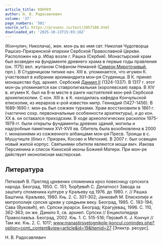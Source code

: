 ```yaml
---
article_title: КОНЧУЛ
author: Н. В. Радосавлевич
volume: '37'
page_numbers: '501'
source_url: https://pravenc.ru/text/2057180.html
downloaded_at: '2025-10-13T15:03:16Z'
---
```


(Кончулич, Николача), жен. мон-рь во имя свт. Николая Чудотворца Рашско-Призренской епархии Сербской Православной Церкви. Расположен на р. Ибар возле г. Рашка (Сербия). Монастырский храм был возведен на фундаменте древнего храма в первые годы правления (ок. 1175) вел. жупаном Стефаном Неманей ([Симеон Мироточивый](<https://pravenc.ru/text/Симеон Мироточивый.html>), прп.). В Студеницком типике нач. XIII в. упоминается, что игумен К. участвовал в избрании архимандрита мон-ря Студеница. В К. принял монашество буд. архиеп. Сербский [Даниил II](<https://pravenc.ru/text/Даниил II.html>) (1324-1337). В 1317 г. этот мон-рь упоминается как ставропигиальная (королевская) лавра. В XIV в. игумен К. был на 8-м месте в ранге настоятелей мон-рей Сербской архиепископии. С кон. XIII в. в К. находилась кафедра Кончульской епископии, из иерархов к-рой известен митр. Геннадий (1427-1456). В 1689-1690 г. мон-рь был сожжен турками. Храм восстановили в 1861 г. (частично сохр. первоначальные особенности архитектуры), и до кон. ХХ в. он оставался приходским. В ходе археологических раскопок 1975-1979 гг. были открыты фундаменты древних зданий, могилы и надгробные памятники XVI-XVII вв. Обитель была возобновлена в 2000 г. монахинями из сожженного албанцами мон-ря Пресв. Троицы в с. Мушутиште (близ г. Призрен, Косово и Метохия). В 2007 г. был освящен новый жилой корпус. Святынями обители являются мощи вмч. Иакова Персиянина и список Киккской иконы Божией Матери. При мон-ре действует иконописная мастерская.

## Литература

Петковић В. Преглед црквених споменика кроз повесницу српскога народа. Београд, 1950. С. 151; Ђорђевић С. Делатност Завода за заштиту споменика културе у Краљеву од 1976. до 1980. г. // Рашка Баштина. Краљево, 1980. Књ. 2. С. 301-302; Jанковић М. Епископиjе и митрополиjе српске цркве у средњем веку. Београд, 1985. С. 193-194; Сава (Вуковић), еп. Српски jерарси. Београд; Крагуjевац, 1996. С. 110, 362-363; он же. Данило II, св. архиеп. Српски // Енциклопедиjа Православља. Београд, 2002. Књ. 1. С. 515-516; Пеjовић К. J. Кончул // Там же. Књ. 2. С. 1017; www.manastirsvetognikole-koncul.comindex.php?option=com\_content&view=article&id=19&Itemid=27 [Электр. ресурс].

Н. В. Радосавлевич
